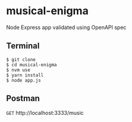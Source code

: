 # musical-enigma
Node Express app validated using OpenAPI spec

## Terminal
```
$ git clone
$ cd musical-enigma
$ nvm use
$ yarn install
$ node app.js
```

## Postman

`GET` http://localhost:3333/music
